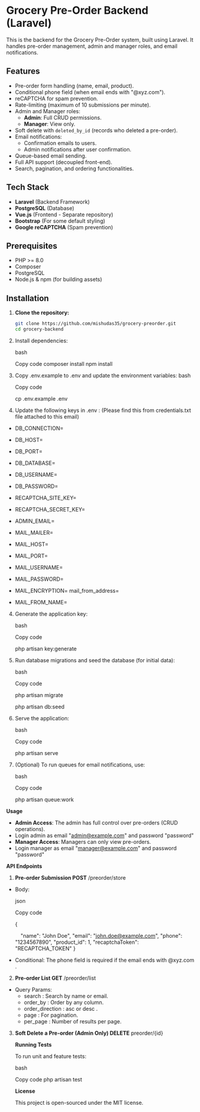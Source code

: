 # Grocery Pre-Order Backend (Laravel)

This is the backend for the Grocery Pre-Order system, built using Laravel. It handles pre-order management, admin and manager roles, and email notifications.

## Features

- Pre-order form handling (name, email, product).
- Conditional phone field (when email ends with "@xyz.com").
- reCAPTCHA for spam prevention.
- Rate-limiting (maximum of 10 submissions per minute).
- Admin and Manager roles:
    - **Admin**: Full CRUD permissions.
    - **Manager**: View only.
- Soft delete with `deleted_by_id` (records who deleted a pre-order).
- Email notifications:
    - Confirmation emails to users.
    - Admin notifications after user confirmation.
- Queue-based email sending.
- Full API support (decoupled front-end).
- Search, pagination, and ordering functionalities.

## Tech Stack

- **Laravel** (Backend Framework)
- **PostgreSQL** (Database)
- **Vue.js** (Frontend - Separate repository)
- **Bootstrap** (For some default styling)
- **Google reCAPTCHA** (Spam prevention)

## Prerequisites

- PHP >= 8.0
- Composer
- PostgreSQL
- Node.js & npm (for building assets)

## Installation

1. **Clone the repository:**
   ```bash
   git clone https://github.com/mishudas35/grocery-preorder.git
   cd grocery-backend


2. Install dependencies:

   bash

   Copy code composer install npm install

3. Copy .env.example to .env and update the environment variables: bash

   Copy code

   cp .env.example .env
4.
   Update the following keys in .env : (Please find this from credentials.txt file attached to this email)
- DB_CONNECTION=
- DB_HOST=
- DB_PORT=
- DB_DATABASE=
- DB_USERNAME=
- DB_PASSWORD=
- RECAPTCHA_SITE_KEY=
- RECAPTCHA_SECRET_KEY=

- ADMIN_EMAIL=
- MAIL_MAILER=
- MAIL_HOST=
- MAIL_PORT=
- MAIL_USERNAME=
- MAIL_PASSWORD=
- MAIL_ENCRYPTION=
mail_from_address=
- MAIL_FROM_NAME=

4. Generate the application key:

   bash

   Copy code

   php artisan key:generate

5. Run database migrations and seed the database (for initial data):

   bash

   Copy code

   php artisan migrate
   
   php artisan db:seed

6. Serve the application:

   bash

   Copy code

   php artisan serve

7. (Optional) To run queues for email notifications, use:

   bash

   Copy code

   php artisan queue:work

**Usage**

- **Admin Access**: The admin has full control over pre-orders (CRUD operations).
-   Login admin as email "admin@example.com" and password "password"
- **Manager Access**: Managers can only view pre-orders.
-   Login manager as email "manager@example.com" and password "password"

**API Endpoints**

1. **Pre-order Submission POST** /preorder/store
- Body:

  json

  Copy code

  {

  `  `"name": "John Doe",   "email": "john.doe@example.com",   "phone": "1234567890",   "product\_id": 1,   "recaptchaToken": "RECAPTCHA\_TOKEN" }

- Conditional: The phone field is required if the email ends with @xyz.com .
2. **Pre-order List GET** /preorder/list
- Query Params:
    - search : Search by name or email.
    - order\_by : Order by any column.
    - order\_direction : asc or desc .
    - page : For pagination.
    - per\_page : Number of results per page.
3. **Soft Delete a Pre-order (Admin Only) DELETE** preorder/{id}

   **Running Tests**

   To run unit and feature tests:

   bash

   Copy code php artisan test

   **License**

   This project is open-sourced under the MIT license.


